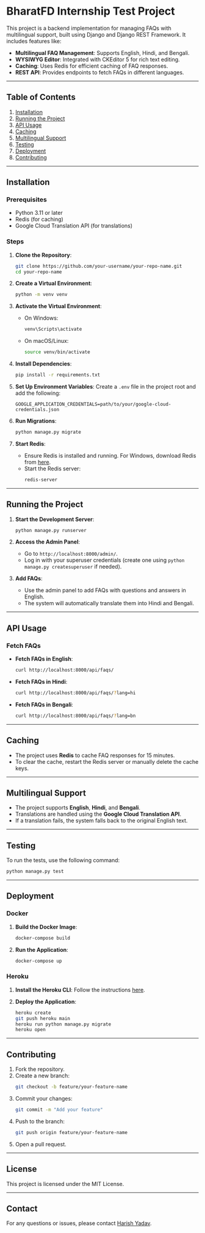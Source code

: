 # BharatFD Internship Test Project

This project is a backend implementation for managing FAQs with multilingual support, built using Django and Django REST Framework. It includes features like:

- **Multilingual FAQ Management**: Supports English, Hindi, and Bengali.
- **WYSIWYG Editor**: Integrated with CKEditor 5 for rich text editing.
- **Caching**: Uses Redis for efficient caching of FAQ responses.
- **REST API**: Provides endpoints to fetch FAQs in different languages.

---

## Table of Contents

1. [Installation](#installation)
2. [Running the Project](#running-the-project)
3. [API Usage](#api-usage)
4. [Caching](#caching)
5. [Multilingual Support](#multilingual-support)
6. [Testing](#testing)
7. [Deployment](#deployment)
8. [Contributing](#contributing)

---

## Installation

### Prerequisites

- Python 3.11 or later
- Redis (for caching)
- Google Cloud Translation API (for translations)

### Steps

1. **Clone the Repository**:
   ```bash
   git clone https://github.com/your-username/your-repo-name.git
   cd your-repo-name
   ```

2. **Create a Virtual Environment**:
   ```bash
   python -m venv venv
   ```

3. **Activate the Virtual Environment**:
   - On Windows:
     ```bash
     venv\Scripts\activate
     ```
   - On macOS/Linux:
     ```bash
     source venv/bin/activate
     ```

4. **Install Dependencies**:
   ```bash
   pip install -r requirements.txt
   ```

5. **Set Up Environment Variables**:
   Create a `.env` file in the project root and add the following:
   ```env
   GOOGLE_APPLICATION_CREDENTIALS=path/to/your/google-cloud-credentials.json
   ```

6. **Run Migrations**:
   ```bash
   python manage.py migrate
   ```

7. **Start Redis**:
   - Ensure Redis is installed and running. For Windows, download Redis from [here](https://github.com/tporadowski/redis/releases).
   - Start the Redis server:
     ```bash
     redis-server
     ```

---

## Running the Project

1. **Start the Development Server**:
   ```bash
   python manage.py runserver
   ```

2. **Access the Admin Panel**:
   - Go to `http://localhost:8000/admin/`.
   - Log in with your superuser credentials (create one using `python manage.py createsuperuser` if needed).

3. **Add FAQs**:
   - Use the admin panel to add FAQs with questions and answers in English.
   - The system will automatically translate them into Hindi and Bengali.

---

## API Usage

### Fetch FAQs

- **Fetch FAQs in English**:
  ```bash
  curl http://localhost:8000/api/faqs/
  ```

- **Fetch FAQs in Hindi**:
  ```bash
  curl http://localhost:8000/api/faqs/?lang=hi
  ```

- **Fetch FAQs in Bengali**:
  ```bash
  curl http://localhost:8000/api/faqs/?lang=bn
  ```

---

## Caching

- The project uses **Redis** to cache FAQ responses for 15 minutes.
- To clear the cache, restart the Redis server or manually delete the cache keys.

---

## Multilingual Support

- The project supports **English**, **Hindi**, and **Bengali**.
- Translations are handled using the **Google Cloud Translation API**.
- If a translation fails, the system falls back to the original English text.

---

## Testing

To run the tests, use the following command:
```bash
python manage.py test
```

---

## Deployment

### Docker

1. **Build the Docker Image**:
   ```bash
   docker-compose build
   ```

2. **Run the Application**:
   ```bash
   docker-compose up
   ```

### Heroku

1. **Install the Heroku CLI**:
   Follow the instructions [here](https://devcenter.heroku.com/articles/heroku-cli).

2. **Deploy the Application**:
   ```bash
   heroku create
   git push heroku main
   heroku run python manage.py migrate
   heroku open
   ```

---

## Contributing

1. Fork the repository.
2. Create a new branch:
   ```bash
   git checkout -b feature/your-feature-name
   ```
3. Commit your changes:
   ```bash
   git commit -m "Add your feature"
   ```
4. Push to the branch:
   ```bash
   git push origin feature/your-feature-name
   ```
5. Open a pull request.

---

## License

This project is licensed under the MIT License.

---

## Contact
For any questions or issues, please contact [Harish Yadav](https://www.linkedin.com/in/v-harish-yadav-b2bb52241).
